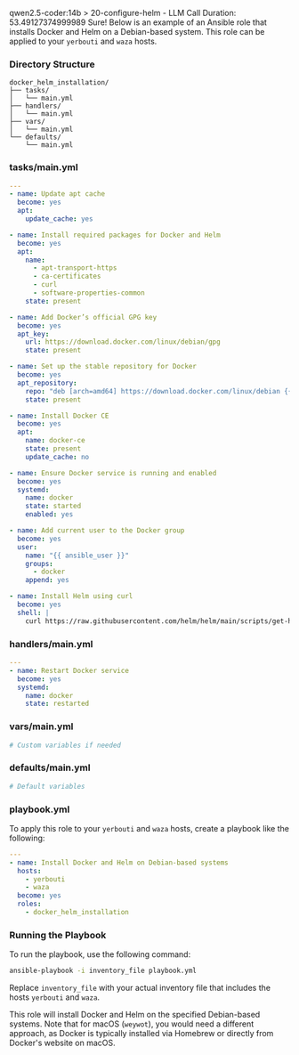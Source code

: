 qwen2.5-coder:14b > 20-configure-helm - LLM Call Duration: 53.49127374999989
Sure! Below is an example of an Ansible role that installs Docker and Helm on a Debian-based system. This role can be applied to your `yerbouti` and `waza` hosts.

### Directory Structure

```plaintext
docker_helm_installation/
├── tasks/
│   └── main.yml
├── handlers/
│   └── main.yml
├── vars/
│   └── main.yml
└── defaults/
    └── main.yml
```

### tasks/main.yml

```yaml
---
- name: Update apt cache
  become: yes
  apt:
    update_cache: yes

- name: Install required packages for Docker and Helm
  become: yes
  apt:
    name:
      - apt-transport-https
      - ca-certificates
      - curl
      - software-properties-common
    state: present

- name: Add Docker’s official GPG key
  become: yes
  apt_key:
    url: https://download.docker.com/linux/debian/gpg
    state: present

- name: Set up the stable repository for Docker
  become: yes
  apt_repository:
    repo: "deb [arch=amd64] https://download.docker.com/linux/debian {{ ansible_distribution_release }} stable"
    state: present

- name: Install Docker CE
  become: yes
  apt:
    name: docker-ce
    state: present
    update_cache: no

- name: Ensure Docker service is running and enabled
  become: yes
  systemd:
    name: docker
    state: started
    enabled: yes

- name: Add current user to the Docker group
  become: yes
  user:
    name: "{{ ansible_user }}"
    groups:
      - docker
    append: yes

- name: Install Helm using curl
  become: yes
  shell: |
    curl https://raw.githubusercontent.com/helm/helm/main/scripts/get-helm-3 | bash
```

### handlers/main.yml

```yaml
---
- name: Restart Docker service
  become: yes
  systemd:
    name: docker
    state: restarted
```

### vars/main.yml

```yaml
# Custom variables if needed
```

### defaults/main.yml

```yaml
# Default variables
```

### playbook.yml

To apply this role to your `yerbouti` and `waza` hosts, create a playbook like the following:

```yaml
---
- name: Install Docker and Helm on Debian-based systems
  hosts:
    - yerbouti
    - waza
  become: yes
  roles:
    - docker_helm_installation
```

### Running the Playbook

To run the playbook, use the following command:

```sh
ansible-playbook -i inventory_file playbook.yml
```

Replace `inventory_file` with your actual inventory file that includes the hosts `yerbouti` and `waza`.

This role will install Docker and Helm on the specified Debian-based systems. Note that for macOS (`weywot`), you would need a different approach, as Docker is typically installed via Homebrew or directly from Docker's website on macOS.